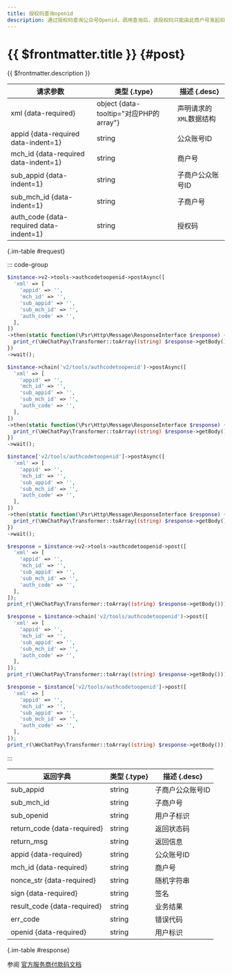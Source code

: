 ```yaml
---
title: 授权码查询openid
description: 通过授权码查询公众号Openid，调用查询后，该授权码只能由此商户号发起扣款，直至授权码更新。
---
```


# {{ $frontmatter.title }} {#post}

{{ $frontmatter.description }}

| 请求参数 | 类型 {.type} | 描述 {.desc}
| --- | --- | ---
| xml {data-required} | object {data-tooltip="对应PHP的array"} | 声明请求的`XML`数据结构
| appid {data-required data-indent=1} | string | 公众账号ID
| mch_id {data-required data-indent=1} | string | 商户号
| sub_appid {data-indent=1} | string | 子商户公众账号ID
| sub_mch_id {data-indent=1} | string | 子商户号
| auth_code {data-required data-indent=1} | string | 授权码

{.im-table #request}

::: code-group

```php [异步纯链式]
$instance->v2->tools->authcodetoopenid->postAsync([
  'xml' => [
    'appid' => '',
    'mch_id' => '',
    'sub_appid' => '',
    'sub_mch_id' => '',
    'auth_code' => '',
  ],
])
->then(static function(\Psr\Http\Message\ResponseInterface $response) {
  print_r(\WeChatPay\Transformer::toArray((string) $response->getBody()));
})
->wait();
```

```php [异步声明式]
$instance->chain('v2/tools/authcodetoopenid')->postAsync([
  'xml' => [
    'appid' => '',
    'mch_id' => '',
    'sub_appid' => '',
    'sub_mch_id' => '',
    'auth_code' => '',
  ],
])
->then(static function(\Psr\Http\Message\ResponseInterface $response) {
  print_r(\WeChatPay\Transformer::toArray((string) $response->getBody()));
})
->wait();
```

```php [异步属性式]
$instance['v2/tools/authcodetoopenid']->postAsync([
  'xml' => [
    'appid' => '',
    'mch_id' => '',
    'sub_appid' => '',
    'sub_mch_id' => '',
    'auth_code' => '',
  ],
])
->then(static function(\Psr\Http\Message\ResponseInterface $response) {
  print_r(\WeChatPay\Transformer::toArray((string) $response->getBody()));
})
->wait();
```

```php [同步纯链式]
$response = $instance->v2->tools->authcodetoopenid->post([
  'xml' => [
    'appid' => '',
    'mch_id' => '',
    'sub_appid' => '',
    'sub_mch_id' => '',
    'auth_code' => '',
  ],
]);
print_r(\WeChatPay\Transformer::toArray((string) $response->getBody()));
```

```php [同步声明式]
$response = $instance->chain('v2/tools/authcodetoopenid')->post([
  'xml' => [
    'appid' => '',
    'mch_id' => '',
    'sub_appid' => '',
    'sub_mch_id' => '',
    'auth_code' => '',
  ],
]);
print_r(\WeChatPay\Transformer::toArray((string) $response->getBody()));
```

```php [同步属性式]
$response = $instance['v2/tools/authcodetoopenid']->post([
  'xml' => [
    'appid' => '',
    'mch_id' => '',
    'sub_appid' => '',
    'sub_mch_id' => '',
    'auth_code' => '',
  ],
]);
print_r(\WeChatPay\Transformer::toArray((string) $response->getBody()));
```

:::

| 返回字典 | 类型 {.type} | 描述 {.desc}
| --- | --- | ---
| sub_appid | string | 子商户公众账号ID
| sub_mch_id | string | 子商户号
| sub_openid | string | 用户子标识
| return_code {data-required}| string | 返回状态码
| return_msg | string | 返回信息
| appid {data-required}| string | 公众账号ID
| mch_id {data-required}| string | 商户号
| nonce_str {data-required}| string | 随机字符串
| sign {data-required}| string | 签名
| result_code {data-required}| string | 业务结果
| err_code | string | 错误代码
| openid {data-required}| string | 用户标识

{.im-table #response}

参阅 [官方服务商付款码文档](https://pay.weixin.qq.com/wiki/doc/api/micropay_sl.php?chapter=9_12&index=8)
